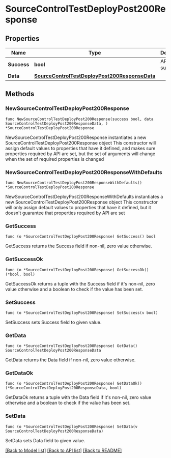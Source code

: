 # SourceControlTestDeployPost200Response

## Properties

Name | Type | Description | Notes
------------ | ------------- | ------------- | -------------
**Success** | **bool** | API request succeeded | 
**Data** | [**SourceControlTestDeployPost200ResponseData**](SourceControlTestDeployPost200ResponseData.md) |  | 

## Methods

### NewSourceControlTestDeployPost200Response

`func NewSourceControlTestDeployPost200Response(success bool, data SourceControlTestDeployPost200ResponseData, ) *SourceControlTestDeployPost200Response`

NewSourceControlTestDeployPost200Response instantiates a new SourceControlTestDeployPost200Response object
This constructor will assign default values to properties that have it defined,
and makes sure properties required by API are set, but the set of arguments
will change when the set of required properties is changed

### NewSourceControlTestDeployPost200ResponseWithDefaults

`func NewSourceControlTestDeployPost200ResponseWithDefaults() *SourceControlTestDeployPost200Response`

NewSourceControlTestDeployPost200ResponseWithDefaults instantiates a new SourceControlTestDeployPost200Response object
This constructor will only assign default values to properties that have it defined,
but it doesn't guarantee that properties required by API are set

### GetSuccess

`func (o *SourceControlTestDeployPost200Response) GetSuccess() bool`

GetSuccess returns the Success field if non-nil, zero value otherwise.

### GetSuccessOk

`func (o *SourceControlTestDeployPost200Response) GetSuccessOk() (*bool, bool)`

GetSuccessOk returns a tuple with the Success field if it's non-nil, zero value otherwise
and a boolean to check if the value has been set.

### SetSuccess

`func (o *SourceControlTestDeployPost200Response) SetSuccess(v bool)`

SetSuccess sets Success field to given value.


### GetData

`func (o *SourceControlTestDeployPost200Response) GetData() SourceControlTestDeployPost200ResponseData`

GetData returns the Data field if non-nil, zero value otherwise.

### GetDataOk

`func (o *SourceControlTestDeployPost200Response) GetDataOk() (*SourceControlTestDeployPost200ResponseData, bool)`

GetDataOk returns a tuple with the Data field if it's non-nil, zero value otherwise
and a boolean to check if the value has been set.

### SetData

`func (o *SourceControlTestDeployPost200Response) SetData(v SourceControlTestDeployPost200ResponseData)`

SetData sets Data field to given value.



[[Back to Model list]](../README.md#documentation-for-models) [[Back to API list]](../README.md#documentation-for-api-endpoints) [[Back to README]](../README.md)


